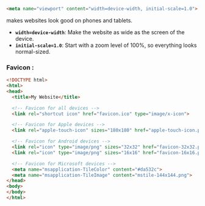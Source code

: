 ```html
<meta name="viewport" content="width=device-width, initial-scale=1.0">
```
makes websites look good on phones and tablets.
- **`width=device-width`**: Make the website as wide as the screen of the device.
- **`initial-scale=1.0`**: Start with a zoom level of 100%, so everything looks normal-sized.

### Favicon :
```html
<!DOCTYPE html>
<html>
<head>
  <title>My Website</title>

  <!-- Favicon for all devices -->
  <link rel="shortcut icon" href="favicon.ico" type="image/x-icon">

  <!-- Favicon for Apple devices -->
  <link rel="apple-touch-icon" sizes="180x180" href="apple-touch-icon.png">

  <!-- Favicon for Android devices -->
  <link rel="icon" type="image/png" sizes="32x32" href="favicon-32x32.png">
  <link rel="icon" type="image/png" sizes="16x16" href="favicon-16x16.png">

  <!-- Favicon for Microsoft devices -->
  <meta name="msapplication-TileColor" content="#da532c">
  <meta name="msapplication-TileImage" content="mstile-144x144.png"> 
</head>
<body>
</body>
</html>
```
